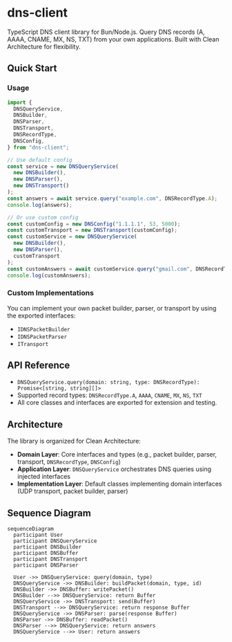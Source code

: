 # dns-client

TypeScript DNS client library for Bun/Node.js. Query DNS records (A, AAAA, CNAME, MX, NS, TXT) from your own applications. Built with Clean Architecture for flexibility.

## Quick Start

### Usage

```typescript
import {
  DNSQueryService,
  DNSBuilder,
  DNSParser,
  DNSTransport,
  DNSRecordType,
  DNSConfig,
} from "dns-client";

// Use default config
const service = new DNSQueryService(
  new DNSBuilder(),
  new DNSParser(),
  new DNSTransport()
);
const answers = await service.query("example.com", DNSRecordType.A);
console.log(answers);

// Or use custom config
const customConfig = new DNSConfig("1.1.1.1", 53, 5000);
const customTransport = new DNSTransport(customConfig);
const customService = new DNSQueryService(
  new DNSBuilder(),
  new DNSParser(),
  customTransport
);
const customAnswers = await customService.query("gmail.com", DNSRecordType.TXT);
console.log(customAnswers);
```

### Custom Implementations

You can implement your own packet builder, parser, or transport by using the exported interfaces:

- `IDNSPacketBuilder`
- `IDNSPacketParser`
- `ITransport`

## API Reference

- `DNSQueryService.query(domain: string, type: DNSRecordType): Promise<[string, string][]>`
- Supported record types: `DNSRecordType.A`, `AAAA`, `CNAME`, `MX`, `NS`, `TXT`
- All core classes and interfaces are exported for extension and testing.

## Architecture

The library is organized for Clean Architecture:

- **Domain Layer**: Core interfaces and types (e.g., packet builder, parser, transport, `DNSRecordType`, `DNSConfig`)
- **Application Layer**: `DNSQueryService` orchestrates DNS queries using injected interfaces
- **Implementation Layer**: Default classes implementing domain interfaces (UDP transport, packet builder, parser)

## Sequence Diagram

```mermaid
sequenceDiagram
  participant User
  participant DNSQueryService
  participant DNSBuilder
  participant DNSBuffer
  participant DNSTransport
  participant DNSParser

  User ->> DNSQueryService: query(domain, type)
  DNSQueryService ->> DNSBuilder: buildPacket(domain, type, id)
  DNSBuilder ->> DNSBuffer: writePacket()
  DNSBuilder -->> DNSQueryService: return Buffer
  DNSQueryService ->> DNSTransport: send(Buffer)
  DNSTransport -->> DNSQueryService: return response Buffer
  DNSQueryService ->> DNSParser: parse(response Buffer)
  DNSParser ->> DNSBuffer: readPacket()
  DNSParser -->> DNSQueryService: return answers
  DNSQueryService -->> User: return answers
```

